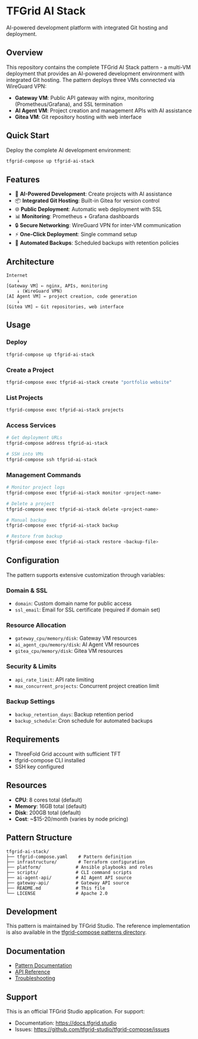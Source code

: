 # TFGrid AI Stack

AI-powered development platform with integrated Git hosting and deployment.

## Overview

This repository contains the complete TFGrid AI Stack pattern - a multi-VM deployment that provides an AI-powered development environment with integrated Git hosting. The pattern deploys three VMs connected via WireGuard VPN:

- **Gateway VM**: Public API gateway with nginx, monitoring (Prometheus/Grafana), and SSL termination
- **AI Agent VM**: Project creation and management APIs with AI assistance
- **Gitea VM**: Git repository hosting with web interface

## Quick Start

Deploy the complete AI development environment:

```bash
tfgrid-compose up tfgrid-ai-stack
```

## Features

- 🤖 **AI-Powered Development**: Create projects with AI assistance
- 📦 **Integrated Git Hosting**: Built-in Gitea for version control
- 🌐 **Public Deployment**: Automatic web deployment with SSL
- 📊 **Monitoring**: Prometheus + Grafana dashboards
- 🔒 **Secure Networking**: WireGuard VPN for inter-VM communication
- ⚡ **One-Click Deployment**: Single command setup
- 🔄 **Automated Backups**: Scheduled backups with retention policies

## Architecture

```
Internet
    ↓
[Gateway VM] ← nginx, APIs, monitoring
    ↓ (WireGuard VPN)
[AI Agent VM] ← project creation, code generation
    ↓
[Gitea VM] ← Git repositories, web interface
```

## Usage

### Deploy
```bash
tfgrid-compose up tfgrid-ai-stack
```

### Create a Project
```bash
tfgrid-compose exec tfgrid-ai-stack create "portfolio website"
```

### List Projects
```bash
tfgrid-compose exec tfgrid-ai-stack projects
```

### Access Services
```bash
# Get deployment URLs
tfgrid-compose address tfgrid-ai-stack

# SSH into VMs
tfgrid-compose ssh tfgrid-ai-stack
```

### Management Commands
```bash
# Monitor project logs
tfgrid-compose exec tfgrid-ai-stack monitor <project-name>

# Delete a project
tfgrid-compose exec tfgrid-ai-stack delete <project-name>

# Manual backup
tfgrid-compose exec tfgrid-ai-stack backup

# Restore from backup
tfgrid-compose exec tfgrid-ai-stack restore <backup-file>
```

## Configuration

The pattern supports extensive customization through variables:

### Domain & SSL
- `domain`: Custom domain name for public access
- `ssl_email`: Email for SSL certificate (required if domain set)

### Resource Allocation
- `gateway_cpu/memory/disk`: Gateway VM resources
- `ai_agent_cpu/memory/disk`: AI Agent VM resources
- `gitea_cpu/memory/disk`: Gitea VM resources

### Security & Limits
- `api_rate_limit`: API rate limiting
- `max_concurrent_projects`: Concurrent project creation limit

### Backup Settings
- `backup_retention_days`: Backup retention period
- `backup_schedule`: Cron schedule for automated backups

## Requirements

- ThreeFold Grid account with sufficient TFT
- tfgrid-compose CLI installed
- SSH key configured

## Resources

- **CPU**: 8 cores total (default)
- **Memory**: 16GB total (default)
- **Disk**: 200GB total (default)
- **Cost**: ~$15-20/month (varies by node pricing)

## Pattern Structure

```
tfgrid-ai-stack/
├── tfgrid-compose.yaml    # Pattern definition
├── infrastructure/        # Terraform configuration
├── platform/             # Ansible playbooks and roles
├── scripts/              # CLI command scripts
├── ai-agent-api/         # AI Agent API source
├── gateway-api/          # Gateway API source
├── README.md             # This file
└── LICENSE               # Apache 2.0
```

## Development

This pattern is maintained by TFGrid Studio. The reference implementation is also available in the [tfgrid-compose patterns directory](https://github.com/tfgrid-studio/tfgrid-compose/tree/main/patterns/tfgrid-ai-stack).

## Documentation

- [Pattern Documentation](https://docs.tfgrid.studio/patterns/tfgrid-ai-stack)
- [API Reference](https://docs.tfgrid.studio/patterns/tfgrid-ai-stack/api)
- [Troubleshooting](https://docs.tfgrid.studio/patterns/tfgrid-ai-stack/troubleshooting)

## Support

This is an official TFGrid Studio application. For support:
- Documentation: https://docs.tfgrid.studio
- Issues: https://github.com/tfgrid-studio/tfgrid-compose/issues